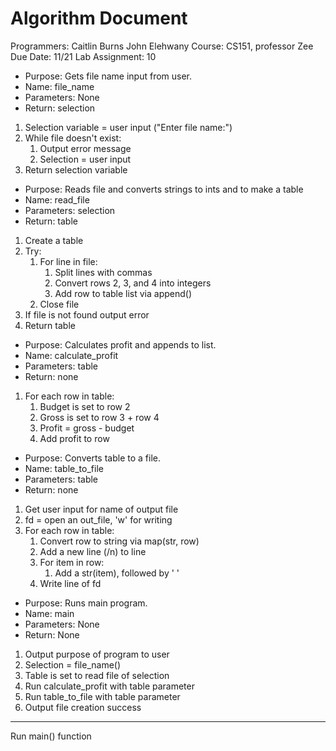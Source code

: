 # Algorithm Document
Programmers:  Caitlin Burns John Elehwany
Course:  CS151, professor Zee
Due Date: 11/21
Lab Assignment:  10


- Purpose: Gets file name input from user.
- Name: file_name
- Parameters: None
- Return: selection

1. Selection variable = user input ("Enter file name:")
2. While file doesn't exist:
   1. Output error message
   2. Selection = user input
3. Return selection variable



- Purpose: Reads file and converts strings to ints and to make a table
- Name: read_file
- Parameters: selection
- Return: table

1. Create a table
2. Try:
   1. For line in file:
      1. Split lines with commas
      2. Convert rows 2, 3, and 4 into integers
      3. Add row to table list via append()
   2. Close file
3. If file is not found output error
4. Return table



- Purpose: Calculates profit and appends to list.
- Name: calculate_profit
- Parameters: table
- Return: none

1. For each row in table:
   1. Budget is set to row 2
   2. Gross is set to row 3 + row 4
   3. Profit = gross - budget
   4. Add profit to row

   

- Purpose: Converts table to a file.
- Name: table_to_file
- Parameters: table
- Return: none

1. Get user input for name of output file
2. fd = open an out_file, 'w' for writing
3. For each row in table:
   1. Convert row to string via map(str, row)
   2. Add a new line (/n) to line
   3. For item in row:
      1. Add a str(item), followed by ' '
   4. Write line of fd



- Purpose: Runs main program.
- Name: main
- Parameters: None
- Return: None

1. Output purpose of program to user
2. Selection = file_name()
3. Table is set to read file of selection
4. Run calculate_profit with table parameter
5. Run table_to_file with table parameter
6. Output file creation success

-----

Run main() function